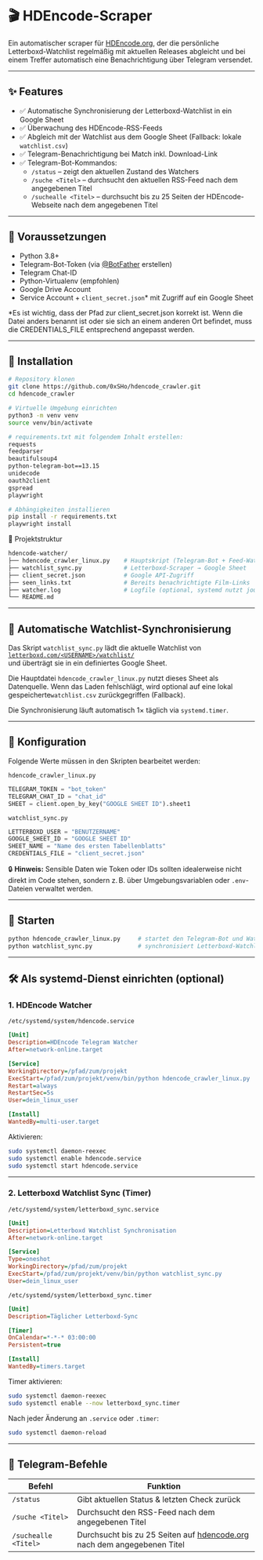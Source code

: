 # 🎬 HDEncode-Scraper

Ein automatischer scraper für [HDEncode.org](https://hdencode.org), der die persönliche Letterboxd-Watchlist regelmäßig mit aktuellen Releases abgleicht und bei einem Treffer automatisch eine Benachrichtigung über Telegram versendet.

---

## ✨ Features

- ✅ Automatische Synchronisierung der Letterboxd-Watchlist in ein Google Sheet
- ✅ Überwachung des HDEncode-RSS-Feeds
- ✅ Abgleich mit der Watchlist aus dem Google Sheet (Fallback: lokale `watchlist.csv`)
- ✅ Telegram-Benachrichtigung bei Match inkl. Download-Link
- ✅ Telegram-Bot-Kommandos:
  - `/status` – zeigt den aktuellen Zustand des Watchers
  - `/suche <Titel>` – durchsucht den aktuellen RSS-Feed nach dem angegebenen Titel
  - `/suchealle <Titel>` – durchsucht bis zu 25 Seiten der HDEncode-Webseite nach dem angegebenen Titel

---

## 🧰 Voraussetzungen

- Python 3.8+
- Telegram-Bot-Token (via [@BotFather](https://t.me/botfather) erstellen)
- Telegram Chat-ID
- Python-Virtualenv (empfohlen)
- Google Drive Account
- Service Account + `client_secret.json`* mit Zugriff auf ein Google Sheet

*Es ist wichtig, dass der Pfad zur client_secret.json korrekt ist. Wenn die Datei anders benannt ist oder sie sich an einem anderen Ort befindet, muss die CREDENTIALS_FILE entsprechend angepasst werden.

---

## 🔧 Installation

```bash
# Repository klonen
git clone https://github.com/0xSHo/hdencode_crawler.git
cd hdencode_crawler

# Virtuelle Umgebung einrichten
python3 -m venv venv
source venv/bin/activate

```

```bash
# requirements.txt mit folgendem Inhalt erstellen:
requests
feedparser
beautifulsoup4
python-telegram-bot==13.15
unidecode
oauth2client
gspread
playwright
```

```bash
# Abhängigkeiten installieren
pip install -r requirements.txt
playwright install
```

📁 Projektstruktur

```bash
hdencode-watcher/
├── hdencode_crawler_linux.py    # Hauptskript (Telegram-Bot + Feed-Watcher)
├── watchlist_sync.py            # Letterboxd-Scraper → Google Sheet
├── client_secret.json           # Google API-Zugriff
├── seen_links.txt               # Bereits benachrichtigte Film-Links
├── watcher.log                  # Logfile (optional, systemd nutzt journalctl)
└── README.md
```

---

## 🔁 Automatische Watchlist-Synchronisierung

Das Skript `watchlist_sync.py` lädt die aktuelle Watchlist von  
[`letterboxd.com/<USERNAME>/watchlist/`](https://letterboxd.com/)  
und überträgt sie in ein definiertes Google Sheet.

Die Hauptdatei `hdencode_crawler_linux.py` nutzt dieses Sheet als Datenquelle. Wenn das Laden fehlschlägt, wird optional auf eine lokal gespeicherte`watchlist.csv` zurückgegriffen (Fallback).

Die Synchronisierung läuft automatisch 1× täglich via `systemd.timer`.

---

## 🤖 Konfiguration

Folgende Werte müssen in den Skripten bearbeitet werden:

 `hdencode_crawler_linux.py`

```python
TELEGRAM_TOKEN = "bot_token"
TELEGRAM_CHAT_ID = "chat_id"
SHEET = client.open_by_key("GOOGLE SHEET ID").sheet1
```

 `watchlist_sync.py`

```python
LETTERBOXD_USER = "BENUTZERNAME"
GOOGLE_SHEET_ID = "GOOGLE SHEET ID"
SHEET_NAME = "Name des ersten Tabellenblatts"
CREDENTIALS_FILE = "client_secret.json"
```

🔒 **Hinweis:** Sensible Daten wie Token oder IDs sollten idealerweise nicht direkt im Code stehen, sondern z. B. über Umgebungsvariablen oder `.env`-Dateien verwaltet werden.

---

## 🧪 Starten

```bash
python hdencode_crawler_linux.py     # startet den Telegram-Bot und Watcher
python watchlist_sync.py             # synchronisiert Letterboxd-Watchlist
```

---

## 🛠️ Als systemd-Dienst einrichten (optional)

### 1. HDEncode Watcher

`/etc/systemd/system/hdencode.service`

```ini
[Unit]
Description=HDEncode Telegram Watcher
After=network-online.target

[Service]
WorkingDirectory=/pfad/zum/projekt
ExecStart=/pfad/zum/projekt/venv/bin/python hdencode_crawler_linux.py
Restart=always
RestartSec=5s
User=dein_linux_user

[Install]
WantedBy=multi-user.target
```

Aktivieren:

```bash
sudo systemctl daemon-reexec
sudo systemctl enable hdencode.service
sudo systemctl start hdencode.service
```

---

### 2. Letterboxd Watchlist Sync (Timer)

`/etc/systemd/system/letterboxd_sync.service`

```ini
[Unit]
Description=Letterboxd Watchlist Synchronisation
After=network-online.target

[Service]
Type=oneshot
WorkingDirectory=/pfad/zum/projekt
ExecStart=/pfad/zum/projekt/venv/bin/python watchlist_sync.py
User=dein_linux_user
```

`/etc/systemd/system/letterboxd_sync.timer`

```ini
[Unit]
Description=Täglicher Letterboxd-Sync

[Timer]
OnCalendar=*-*-* 03:00:00
Persistent=true

[Install]
WantedBy=timers.target
```

Timer aktivieren:

```bash
sudo systemctl daemon-reexec
sudo systemctl enable --now letterboxd_sync.timer
```

Nach jeder Änderung an `.service` oder `.timer`:

```bash
sudo systemctl daemon-reload
```

---

## 📡 Telegram-Befehle

| Befehl              | Funktion                                                  |
|---------------------|-----------------------------------------------------------|
| `/status`           | Gibt aktuellen Status & letzten Check zurück              |
| `/suche <Titel>`    | Durchsucht den RSS-Feed nach dem angegebenen Titel                      |
| `/suchealle <Titel>`| Durchsucht bis zu 25 Seiten auf [hdencode.org](https://hdencode.org) nach dem angegebenen Titel |
